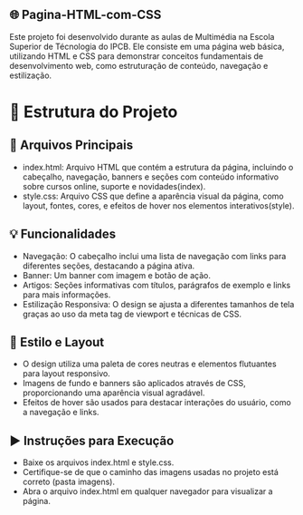 ## 🌐 Pagina-HTML-com-CSS

Este projeto foi desenvolvido durante as aulas de Multimédia na Escola Superior de Técnologia do IPCB. Ele consiste em uma página web básica, utilizando HTML e CSS para demonstrar conceitos fundamentais de desenvolvimento web, como estruturação de conteúdo, navegação e estilização.

# 📌 Estrutura do Projeto

## 📁 Arquivos Principais
  - index.html: Arquivo HTML que contém a estrutura da página, incluindo o cabeçalho, navegação, banners e seções com conteúdo informativo sobre cursos online, suporte e novidades​(index).
  - style.css: Arquivo CSS que define a aparência visual da página, como layout, fontes, cores, e efeitos de hover nos elementos interativos​(style).

## 💡 Funcionalidades
  - Navegação: O cabeçalho inclui uma lista de navegação com links para diferentes seções, destacando a página ativa.
  - Banner: Um banner com imagem e botão de ação.
  - Artigos: Seções informativas com títulos, parágrafos de exemplo e links para mais informações.
  - Estilização Responsiva: O design se ajusta a diferentes tamanhos de tela graças ao uso da meta tag de viewport e técnicas de CSS.

## 📐 Estilo e Layout
  - O design utiliza uma paleta de cores neutras e elementos flutuantes para layout responsivo.
  - Imagens de fundo e banners são aplicados através de CSS, proporcionando uma aparência visual agradável.
  - Efeitos de hover são usados para destacar interações do usuário, como a navegação e links.

## ▶️ Instruções para Execução
  - Baixe os arquivos index.html e style.css.
  - Certifique-se de que o caminho das imagens usadas no projeto está correto (pasta imagens).
  - Abra o arquivo index.html em qualquer navegador para visualizar a página.
